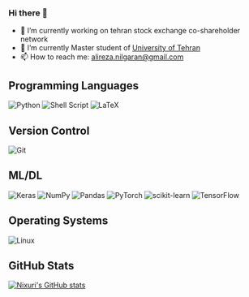 ### Hi there 👋

- 🔭 I’m currently working on tehran stock exchange co-shareholder network
- 🌱 I’m currently Master student of [University of Tehran](https://ut.ac.ir/en)
- 📫 How to reach me: alireza.nilgaran@gmail.com


## Programming Languages
![Python](https://img.shields.io/badge/python-3670A0?style=for-the-badge&logo=python&logoColor=ffdd54)
![Shell Script](https://img.shields.io/badge/shell_script-%23121011.svg?style=for-the-badge&logo=gnu-bash&logoColor=white)
![LaTeX](https://img.shields.io/badge/latex-%23008080.svg?style=for-the-badge&logo=latex&logoColor=white)


## Version Control
![Git](https://img.shields.io/badge/git-%23F05033.svg?style=for-the-badge&logo=git&logoColor=white)


## ML/DL
![Keras](https://img.shields.io/badge/Keras-%23D00000.svg?style=for-the-badge&logo=Keras&logoColor=white)
![NumPy](https://img.shields.io/badge/numpy-%23013243.svg?style=for-the-badge&logo=numpy&logoColor=white)
![Pandas](https://img.shields.io/badge/pandas-%23150458.svg?style=for-the-badge&logo=pandas&logoColor=white)
![PyTorch](https://img.shields.io/badge/PyTorch-%23EE4C2C.svg?style=for-the-badge&logo=PyTorch&logoColor=white)
![scikit-learn](https://img.shields.io/badge/scikit--learn-%23F7931E.svg?style=for-the-badge&logo=scikit-learn&logoColor=white)
![TensorFlow](https://img.shields.io/badge/TensorFlow-%23FF6F00.svg?style=for-the-badge&logo=TensorFlow&logoColor=white)

## Operating Systems
![Linux](https://img.shields.io/badge/Linux-FCC624?style=for-the-badge&logo=linux&logoColor=black)

## GitHub Stats
[![Nixuri's GitHub stats](https://github-readme-stats.vercel.app/api?username=nixuri)](https://github.com/nixuri/github-readme-stats)
<!-- <div>
  <img width="48%" height="150vh" align="left" src="https://github-readme-stats.vercel.app/api/top-langs?username=nixuri&show_icons=true&locale=en&layout=compact&theme=tokyonight" alt="nixuri" />
  <img width="48%" height="150vh"  src="https://github-readme-streak-stats.herokuapp.com/?user=nixuri&theme=tokyonight" alt="nixuri" />
</div>

<br>

<p align="center">
<img src="https://github-readme-stats.vercel.app/api?username=nixuri&show_icons=true&theme=tokyonight&count_private=true&locale=en&layout=compact" alt="Paris" style="display: block; margin-left: auto; margin-right: auto; ">
</p> -->
